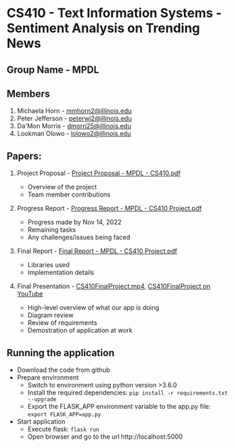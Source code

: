 # CS410 - Text Information Systems - Sentiment Analysis on Trending News

## Group Name - MPDL

## Members
1. Michaela Horn - mmhorn2@illinois.edu
2. Peter Jefferson - peterwj2@illinois.edu
3. Da'Mon Morris - dmorri25@illinois.edu
4. Lookman Olowo - lolowo2@illinois.edu


## Papers:
1. Project Proposal - [Project Proposal - MPDL - CS410.pdf](https://github.com/PeterWJefferson/CourseProject/blob/main/.docs/Project%20Proposal%20-%20MPDL%20-%20CS410.pdf)
    - Overview of the project
    - Team member contributions
2. Progress Report - [Progress Report - MPDL - CS410 Project.pdf](https://github.com/PeterWJefferson/CourseProject/blob/main/.docs/Progress%20Report%20-%20MPDL%20-%20CS410%20Project.pdf)
    
    - Progress made by Nov 14, 2022
    - Remaining tasks
    - Any challenges/issues being faced
3. Final Report - [Final Report - MPDL - CS410 Project.pdf](https://github.com/PeterWJefferson/CourseProject/blob/main/.docs/Final%20Report%20-%20MPDL%20-%20CS410%20Project.pdf)
    - Libraries used
    - Implementation details
4. Final Presentation - [CS410FinalProject.mp4](https://mediaspace.illinois.edu/media/t/1_m17gu9wt), [CS410FinalProject on YouTube](https://www.youtube.com/watch?v=nXy6tBeNWLU)
    - High-level overview of what our app is doing 
    - Diagram review
    - Review of requirements
    - Demostration of application at work

## Running the application
- Download the code from github
- Prepare environment
  - Switch to environment using python version >3.6.0
  - Install the required dependencies: `pip install -r requirements.txt --upgrade`
  - Export the FLASK_APP environment variable to the app.py file: `export FLASK_APP=app.py`
- Start application
  - Execute flask: `flask run`
  - Open browser and go to the url http://localhost:5000
